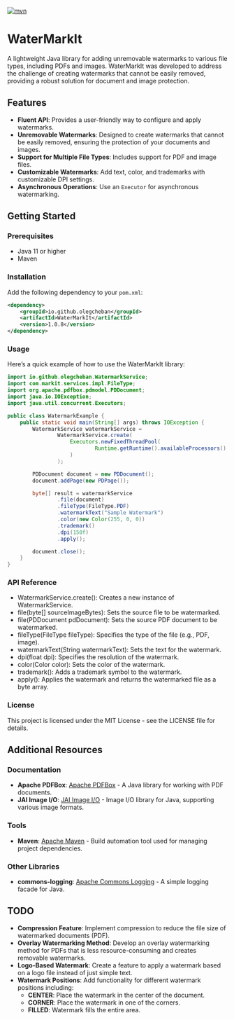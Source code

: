 [![mvn](https://github.com/OlegCheban/WaterMarkIt/actions/workflows/mvn.yml/badge.svg)](https://github.com/OlegCheban/WaterMarkIt/actions/workflows/mvn.yml)

# WaterMarkIt

A lightweight Java library for adding unremovable watermarks to various file types, including PDFs and images. WaterMarkIt was developed to address the challenge of creating watermarks that cannot be easily removed, providing a robust solution for document and image protection.

## Features

- **Fluent API**: Provides a user-friendly way to configure and apply watermarks.
- **Unremovable Watermarks**: Designed to create watermarks that cannot be easily removed, ensuring the protection of your documents and images.
- **Support for Multiple File Types**: Includes support for PDF and image files.
- **Customizable Watermarks**: Add text, color, and trademarks with customizable DPI settings.
- **Asynchronous Operations**: Use an `Executor` for asynchronous watermarking.

## Getting Started

### Prerequisites

- Java 11 or higher
- Maven

### Installation

Add the following dependency to your `pom.xml`:

```xml
<dependency>
    <groupId>io.github.olegcheban</groupId>
    <artifactId>WaterMarkIt</artifactId>
    <version>1.0.8</version>
</dependency>
```
### Usage

Here’s a quick example of how to use the WaterMarkIt library:

```java
import io.github.olegcheban.WatermarkService;
import com.markit.services.impl.FileType;
import org.apache.pdfbox.pdmodel.PDDocument;
import java.io.IOException;
import java.util.concurrent.Executors;

public class WatermarkExample {
    public static void main(String[] args) throws IOException {
        WatermarkService watermarkService = 
                WatermarkService.create(
                    Executors.newFixedThreadPool(
                            Runtime.getRuntime().availableProcessors()
                    )
                );

        PDDocument document = new PDDocument();
        document.addPage(new PDPage());

        byte[] result = watermarkService
                .file(document)
                .fileType(FileType.PDF)
                .watermarkText("Sample Watermark")
                .color(new Color(255, 0, 0))                
                .trademark()
                .dpi(150f)
                .apply();

        document.close();
    }
}
```
### API Reference

- WatermarkService.create(): Creates a new instance of WatermarkService.
- file(byte[] sourceImageBytes): Sets the source file to be watermarked.
- file(PDDocument pdDocument): Sets the source PDF document to be watermarked.
- fileType(FileType fileType): Specifies the type of the file (e.g., PDF, image).
- watermarkText(String watermarkText): Sets the text for the watermark.
- dpi(float dpi): Specifies the resolution of the watermark.
- color(Color color): Sets the color of the watermark.
- trademark(): Adds a trademark symbol to the watermark.
- apply(): Applies the watermark and returns the watermarked file as a byte array.


### License
This project is licensed under the MIT License - see the LICENSE file for details.

## Additional Resources

### Documentation

- **Apache PDFBox**: [Apache PDFBox](https://pdfbox.apache.org/) - A Java library for working with PDF documents.
- **JAI Image I/O**: [JAI Image I/O](https://github.com/jai-imageio/jai-imageio-core) - Image I/O library for Java, supporting various image formats.

### Tools

- **Maven**: [Apache Maven](https://maven.apache.org/) - Build automation tool used for managing project dependencies.

### Other Libraries

- **commons-logging**: [Apache Commons Logging](https://commons.apache.org/proper/commons-logging/) - A simple logging facade for Java.

## TODO

- **Compression Feature**: Implement compression to reduce the file size of watermarked documents (PDF).
- **Overlay Watermarking Method**: Develop an overlay watermarking method for PDFs that is less resource-consuming and creates removable watermarks.
- **Logo-Based Watermark**: Create a feature to apply a watermark based on a logo file instead of just simple text.
- **Watermark Positions**: Add functionality for different watermark positions including:
    - **CENTER**: Place the watermark in the center of the document.
    - **CORNER**: Place the watermark in one of the corners.
    - **FILLED**: Watermark fills the entire area.